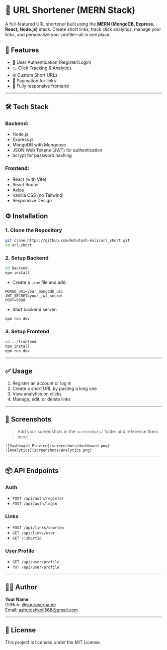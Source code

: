 # 🔗 URL Shortener (MERN Stack)

A full-featured URL shortener built using the **MERN (MongoDB, Express, React, Node.js)** stack. Create short links, track click analytics, manage your links, and personalize your profile—all in one place.

## 🚀 Features

- 🔐 User Authentication (Register/Login)
- 📉 Click Tracking & Analytics
- 🌐 Custom Short URLs
- 📄 Pagination for links
- 📱 Fully responsive frontend

---

## 🛠️ Tech Stack

### Backend:
- Node.js
- Express.js
- MongoDB with Mongoose
- JSON Web Tokens (JWT) for authentication
- bcrypt for password hashing

### Frontend:
- React (with Vite)
- React Router
- Axios
- Vanilla CSS (no Tailwind)
- Responsive Design

## ⚙️ Installation

### 1. Clone the Repository
```bash
git clone https://github.com/Ashutosh-koli/url_short.git
cd url-short
```

### 2. Setup Backend
```bash
cd backend
npm install
```

- Create a `.env` file and add:
```
MONGO_URI=your_mongodb_uri
JWT_SECRET=your_jwt_secret
PORT=5000
```

- Start backend server:
```bash
npm run dev
```

### 3. Setup Frontend
```bash
cd ../frontend
npm install
npm run dev
```

---

## ✅ Usage

1. Register an account or log in
2. Create a short URL by pasting a long one
3. View analytics on clicks
4. Manage, edit, or delete links
---

## 📸 Screenshots

> Add your screenshots in the `screenshots/` folder and reference them here:

```
![Dashboard Preview](screenshots/dashboard.png)
![Analytics](screenshots/analytics.png)
```

---

## 📦 API Endpoints

### Auth
- `POST /api/auth/register`
- `POST /api/auth/login`

### Links
- `POST /api/links/shorten`
- `GET /api/links/user`
- `GET /:shortId`

### User Profile
- `GET /api/user/profile`
- `PUT /api/user/profile`

---

## 🧑‍💻 Author

**Your Name**  
GitHub: [@yourusername](https://github.com/Ashutosh-koli)  
Email: ashutoshkoli568@gmail.com

---

## 📄 License

This project is licensed under the MIT License.
